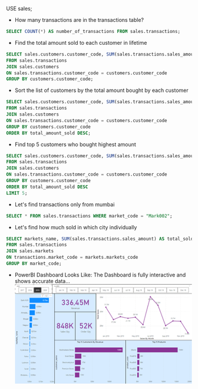 USE sales;
* How many transactions are in the transactions table?
``` sql
SELECT COUNT(*) AS number_of_transactions FROM sales.transactions;
```
* Find the total amount sold to each customer in lifetime 
``` sql
SELECT sales.customers.customer_code, SUM(sales.transactions.sales_amount) AS total_amount_sold
FROM sales.transactions
JOIN sales.customers
ON sales.transactions.customer_code = customers.customer_code
GROUP BY customers.customer_code;
```
* Sort the list of customers by the total amount bought by each customer 
``` sql
SELECT sales.customers.customer_code, SUM(sales.transactions.sales_amount) AS total_amount_sold
FROM sales.transactions
JOIN sales.customers
ON sales.transactions.customer_code = customers.customer_code
GROUP BY customers.customer_code
ORDER BY total_amount_sold DESC;
```
* Find top 5 customers who bought highest amount 
``` sql
SELECT sales.customers.customer_code, SUM(sales.transactions.sales_amount) AS total_amount_sold
FROM sales.transactions
JOIN sales.customers
ON sales.transactions.customer_code = customers.customer_code
GROUP BY customers.customer_code
ORDER BY total_amount_sold DESC
LIMIT 5;
```
* Let's find transactions only from mumbai
``` sql
SELECT * FROM sales.transactions WHERE market_code = "Mark002";
```

* Let's find how much sold in which city individually 
``` sql
SELECT markets_name, SUM(sales.transactions.sales_amount) AS total_sold
FROM sales.transactions
JOIN sales.markets
ON transactions.market_code = markets.markets_code
GROUP BY market_code;
```

* PowerBI Dashboard Looks Like: The Dashboard is fully interactive and shows accurate data...
![Dashboard](https://github.com/YeasirArafatRatul/sales_data_analysis_sql_powerBI/blob/master/dashboard.png?raw=true)

